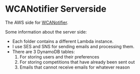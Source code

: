 # WCANotifier Serverside

The AWS side for [WCANotifier](https://github.com/miclol/WCANotifier/).

Some information about the server side:
- Each folder contains a different Lambda instance.
- I use SES and SNS for sending emails and processing them.
- There are 3 DynamoDB tables:
	1. For storing users and their preferences
	2. For storing competitions that have already been sent out
	3. Emails that cannot receive emails for whatever reason
